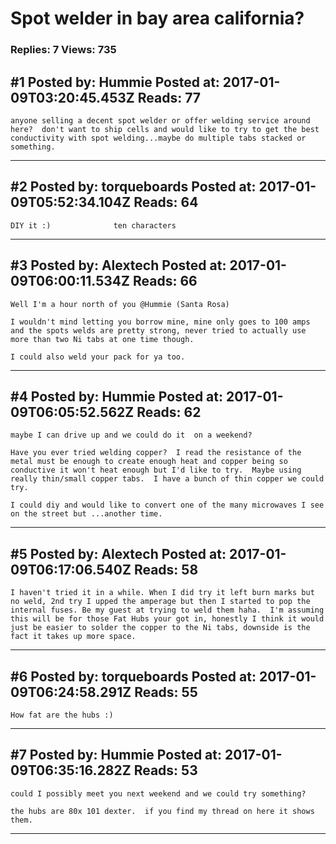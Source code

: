 # Spot welder in bay area california?

### Replies: 7 Views: 735

## \#1 Posted by: Hummie Posted at: 2017-01-09T03:20:45.453Z Reads: 77

```
anyone selling a decent spot welder or offer welding service around here?  don't want to ship cells and would like to try to get the best conductivity with spot welding...maybe do multiple tabs stacked or something.
```

---
## \#2 Posted by: torqueboards Posted at: 2017-01-09T05:52:34.104Z Reads: 64

```
DIY it :)              ten characters
```

---
## \#3 Posted by: Alextech Posted at: 2017-01-09T06:00:11.534Z Reads: 66

```
Well I'm a hour north of you @Hummie (Santa Rosa)  

I wouldn't mind letting you borrow mine, mine only goes to 100 amps and the spots welds are pretty strong, never tried to actually use more than two Ni tabs at one time though.  

I could also weld your pack for ya too.
```

---
## \#4 Posted by: Hummie Posted at: 2017-01-09T06:05:52.562Z Reads: 62

```
maybe I can drive up and we could do it  on a weekend?

Have you ever tried welding copper?  I read the resistance of the metal must be enough to create enough heat and copper being so conductive it won't heat enough but I'd like to try.  Maybe using really thin/small copper tabs.  I have a bunch of thin copper we could try.  

I could diy and would like to convert one of the many microwaves I see on the street but ...another time.
```

---
## \#5 Posted by: Alextech Posted at: 2017-01-09T06:17:06.540Z Reads: 58

```
I haven't tried it in a while. When I did try it left burn marks but no weld, 2nd try I upped the amperage but then I started to pop the internal fuses. Be my guest at trying to weld them haha.  I'm assuming this will be for those Fat Hubs your got in, honestly I think it would just be easier to solder the copper to the Ni tabs, downside is the fact it takes up more space.
```

---
## \#6 Posted by: torqueboards Posted at: 2017-01-09T06:24:58.291Z Reads: 55

```
How fat are the hubs :)
```

---
## \#7 Posted by: Hummie Posted at: 2017-01-09T06:35:16.282Z Reads: 53

```
could I possibly meet you next weekend and we could try something?

the hubs are 80x 101 dexter.  if you find my thread on here it shows them.
```

---
